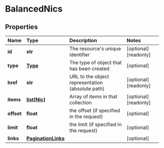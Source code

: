 # BalancedNics

## Properties

| Name | Type | Description | Notes |
| :--- | :--- | :--- | :--- |
| **id** | **str** | The resource's unique identifier | \[optional\] \[readonly\] |
| **type** | [**Type**](type.md) | The type of object that has been created | \[optional\] |
| **href** | **str** | URL to the object representation \(absolute path\) | \[optional\] \[readonly\] |
| **items** | [**list\[Nic\]**](nic.md) | Array of items in that collection | \[optional\] \[readonly\] |
| **offset** | **float** | the offset \(if specified in the request\) | \[optional\] |
| **limit** | **float** | the limit \(if specified in the request\) | \[optional\] |
| **links** | [**PaginationLinks**](paginationlinks.md) |  | \[optional\] |


